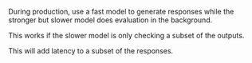 During production, use a fast model to generate responses while the stronger but slower model does evaluation in the background.

This works if the slower model is only checking a subset of the outputs.

This will add latency to a subset of the responses.
